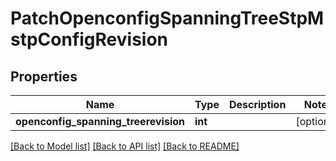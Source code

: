 # PatchOpenconfigSpanningTreeStpMstpConfigRevision

## Properties
Name | Type | Description | Notes
------------ | ------------- | ------------- | -------------
**openconfig_spanning_treerevision** | **int** |  | [optional] 

[[Back to Model list]](../README.md#documentation-for-models) [[Back to API list]](../README.md#documentation-for-api-endpoints) [[Back to README]](../README.md)


